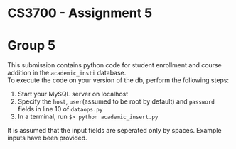 # CS3700 - Assignment 5
# Group 5

This submission contains python code for student enrollment and course addition in the  `academic_insti` database.  
To execute the code on your version of the db, perform the following steps:
1. Start your MySQL server on localhost
2. Specify the `host`, `user`(assumed to be root by default) and `password` fields in line 10 of `dataops.py`
3. In a terminal, run `$> python academic_insert.py`

It is assumed that the input fields are seperated only by spaces. Example inputs have been provided.